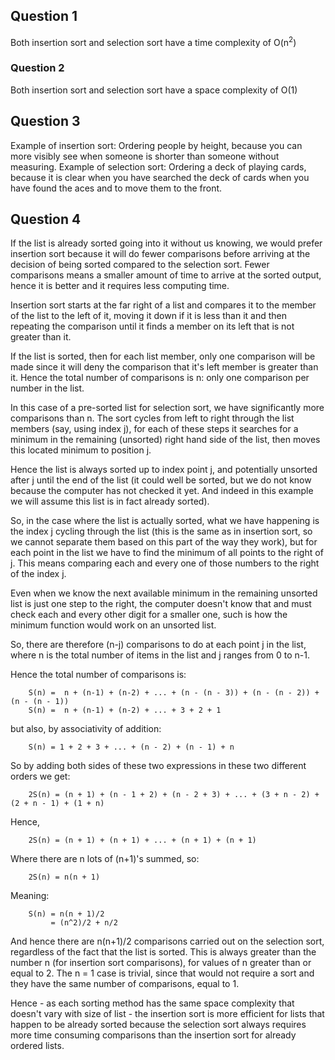 ## Question 1
Both insertion sort and selection sort have a time complexity of O(n<sup>2</sup>)
### Question 2
Both insertion sort and selection sort have a space complexity of O(1)

## Question 3
Example of insertion sort: Ordering people by height, because you can more visibly see when someone is shorter than someone without measuring.
Example of selection sort: Ordering a deck of playing cards, because it is clear when you have searched the deck of cards when you have found the aces and to move them to the front. 

## Question 4
If the list is already sorted going into it without us knowing, we would prefer insertion sort because it will do fewer comparisons before arriving at the decision of being sorted compared to the selection sort. Fewer comparisons means a smaller amount of time to arrive at the sorted output, hence it is better and it requires less computing time.

Insertion sort starts at the far right of a list and compares it to the member of the list to the left of it, moving it down if it is less than it and then repeating the comparison until it finds a member on its left that is not greater than it. 

If the list is sorted, then for each list member, only one comparison will be made since it will deny the comparison that it's left member is greater than it. Hence the total number of comparisons is n: only one comparison per number in the list.

In this case of a pre-sorted list for selection sort, we have significantly more comparisons than n. The sort cycles from left to right through the list members (say, using index j), for each of these steps it searches for a minimum in the remaining (unsorted) right hand side of the list, then moves this located minimum to position j. 

Hence the list is always sorted up to index point j, and potentially unsorted after j until the end of the list (it could well be sorted, but we do not know because the computer has not checked it yet. And indeed in this example we will assume this list is in fact already sorted).

So, in the case where the list is actually sorted, what we have happening is the index j cycling through the list (this is the same as in insertion sort, so we cannot separate them based on this part of the way they work), but for each point in the list we have to find the minimum of all points to the right of j. This means comparing each and every one of those numbers to the right of the index j. 

Even when we know the next available minimum in the remaining unsorted list is just one step to the right, the computer doesn't know that and must check each and every other digit for a smaller one, such is how the minimum function would work on an unsorted list. 

So, there are therefore (n-j) comparisons to do at each point j in the list, where n is the total number of items in the list and j ranges from 0 to n-1. 

Hence the total number of comparisons is:

        S(n) =  n + (n-1) + (n-2) + ... + (n - (n - 3)) + (n - (n - 2)) + (n - (n - 1))
        S(n) =  n + (n-1) + (n-2) + ... + 3 + 2 + 1
        
but also, by associativity of addition: 
       
        S(n) = 1 + 2 + 3 + ... + (n - 2) + (n - 1) + n

So by adding both sides of these two expressions in these two different orders we get:
        
        2S(n) = (n + 1) + (n - 1 + 2) + (n - 2 + 3) + ... + (3 + n - 2) + (2 + n - 1) + (1 + n)
        
Hence,

        2S(n) = (n + 1) + (n + 1) + ... + (n + 1) + (n + 1)
        
Where there are n lots of (n+1)'s summed, so:

        2S(n) = n(n + 1)

Meaning:
        
        S(n) = n(n + 1)/2
             = (n^2)/2 + n/2
        
And hence there are n(n+1)/2 comparisons carried out on the selection sort, regardless of the fact that the list is sorted. This is always greater than the number n (for insertion sort comparisons), for values of n greater than or equal to 2. The n = 1 case is trivial, since that would not require a sort and they have the same number of comparisons, equal to 1.

Hence - as each sorting method has the same space complexity that doesn't vary with size of list - the insertion sort is more efficient for lists that happen to be already sorted because the selection sort always requires more time consuming comparisons than the insertion sort for already ordered lists.
        